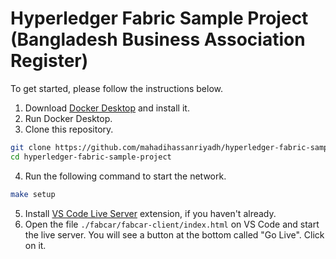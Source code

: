 # Hyperledger Fabric Sample Project (Bangladesh Business Association Register)

To get started, please follow the instructions below.
1. Download [Docker Desktop](https://www.docker.com/products/docker-desktop/) and install it.
2. Run Docker Desktop.
3. Clone this repository.
```bash
git clone https://github.com/mahadihassanriyadh/hyperledger-fabric-sample-project
cd hyperledger-fabric-sample-project
```
4. Run the following command to start the network.
```bash
make setup
```
5. Install [VS Code Live Server](https://marketplace.visualstudio.com/items?itemName=ritwickdey.LiveServer) extension, if you haven't already.
6. Open the file `./fabcar/fabcar-client/index.html` on VS Code and start the live server. You will see a button at the bottom called "Go Live". Click on it.